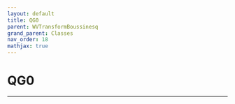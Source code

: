 ```yaml
---
layout: default
title: QG0
parent: WVTransformBoussinesq
grand_parent: Classes
nav_order: 18
mathjax: true
---
```


#  QG0




---

